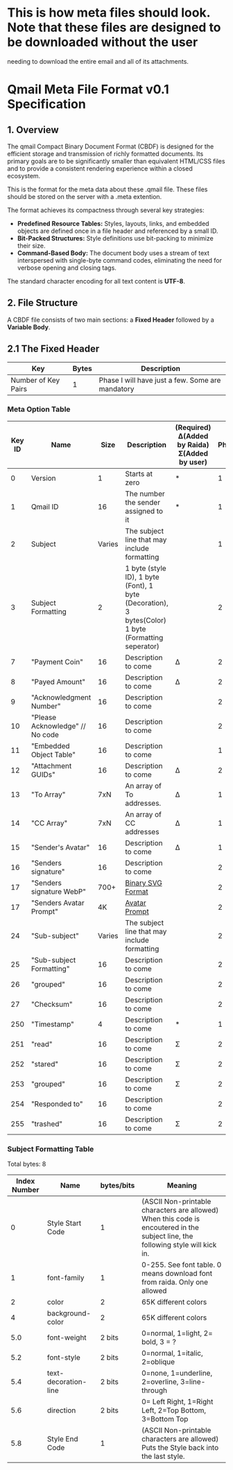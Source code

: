 # This is how meta files should look. Note that these files are designed to be downloaded without the user
needing to download the entire email and all of its attachments. 

# **Qmail Meta File Format v0.1 Specification**

## **1\. Overview**

The qmail Compact Binary Document Format (CBDF) is designed for the efficient storage and transmission of richly formatted documents. 
Its primary goals are to be significantly smaller than equivalent HTML/CSS files and to provide a consistent rendering experience 
within a closed ecosystem.

This is the format for the meta data about these .qmail file. These files should be stored on the server with a .meta extention. 

The format achieves its compactness through several key strategies:

* **Predefined Resource Tables:** Styles, layouts, links, and embedded objects are defined once in a file header and referenced by a small ID.  
* **Bit-Packed Structures:** Style definitions use bit-packing to minimize their size.  
* **Command-Based Body:** The document body uses a stream of text interspersed with single-byte command codes, eliminating the need for verbose opening and closing tags.

The standard character encoding for all text content is **UTF-8**.

## **2\. File Structure**

A CBDF file consists of two main sections: a **Fixed Header** followed by a **Variable Body**.

## **2.1 The Fixed Header**

Key | Bytes | Description
---|---|---
Number of Key Pairs | 1 | Phase I will have just a few. Some are mandatory


### Meta Option Table

| Key ID | Name | Size | Description | (Required) Δ(Added by Raida) Σ(Added by user) | Phase |
|---|---|---|---|---|---|
| 0 | Version | 1 | Starts at zero | * | 1 |
| 1 | Qmail ID | 16 | The number the sender assigned to it | * | 1 |
| 2 | Subject | Varies| The subject line that may include formatting | | 1 |
| 3 | Subject Formatting | 2 | 1 byte (style ID), 1 byte (Font), 1 byte (Decoration), 3 bytes(Color) 1 byte (Formatting seperator) | | 2 |
| 7 | "Payment Coin" | 16 | Description to come | Δ | 2 |
| 8 | "Payed Amount" | 16 | Description to come | Δ | 2 |
| 9 | "Acknowledgment Number" | 16 | Description to come | | 2 |
| 10| "Please Acknowledge" // No code | 16 | Description to come | | 2 |
| 11| "Embedded Object Table" | 16 | Description to come | | 1 |
| 12| "Attachment GUIDs" | 16 | Description to come | Δ | 2 |
| 13| "To Array" | 7xN | An array of To addresses. | Δ| 1 |
| 14| "CC Array" | 7xN | An array of CC addresses | Δ| 1 |
| 15| "Sender's Avatar" | 16 | Description to come | Δ | 1 |
| 16| "Senders signature" | 16 | Description to come | | 2 |
| 17| "Senders signature WebP" | 700+ | [Binary SVG Format](binary-svg.md) | | 2 |
| 17| "Senders Avatar Prompt" | 4K| [Avatar Prompt](#avatar-prompt) | | 2 |
| 24 | "Sub-subject" | Varies| The subject line that may include formatting | | 2 |
| 25 | "Sub-subject Formatting" | 16 | Description to come | | 2|
| 26 | "grouped" | 16 | Description to come | | 2 |
| 27| "Checksum" | 16 | Description to come | | 2 |
| 250 | "Timestamp" | 4 | Description to come | * | 1 |
| 251 | "read" | 16 | Description to come | Σ | 2 |
| 252 | "stared" | 16 | Description to come | Σ | 2 |
| 253 | "grouped" | 16 | Description to come | Σ | 2 |
| 254 | "Responded to" | 16 | Description to come | | 2 |
| 255 | "trashed" | 16 | Description to come | Σ | 2 |



### Subject Formatting Table
Total bytes: 8

Index Number |Name  | bytes/bits | Meaning
---|---|---|---
0 | Style Start Code      | 1      | (ASCII Non-printable characters are allowed) When this code is encoutered in the subject line, the following style will kick in. 
1 | font-family           | 1      | 0-255. See font table. 0 means download font from raida. Only one allowed
2 | color                 | 2      | 65K different colors
4 | background-color      | 2      | 65K different colors
5.0 | font-weight         | 2 bits | 0=normal, 1=light, 2= bold, 3 = ?
5.2| font-style           | 2 bits | 0=normal, 1=italic, 2=oblique
5.4 | text-decoration-line| 2 bits | 0=none, 1=underline, 2=overline, 3=line-through
5.6 | direction           | 2 bits | 0= Left Right, 1=Right Left, 2=Top Bottom, 3=Bottom Top
5.8| Style End Code       | 1      | (ASCII Non-printable characters are allowed) Puts the Style back into the last style. 
